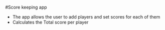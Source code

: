 #Score keeping app

- The app allows the user to add players and set scores for each of them
- Calculates the Total score per player
